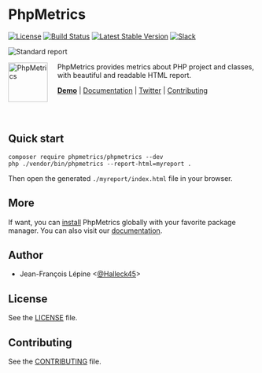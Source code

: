 # PhpMetrics


[![License](https://poser.pugx.org/phpmetrics/phpmetrics/license.svg)](https://packagist.org/packages/phpmetrics/phpmetrics)
[![Build Status](https://secure.travis-ci.org/phpmetrics/PhpMetrics.svg)](http://travis-ci.org/phpmetrics/PhpMetrics)
[![Latest Stable Version](https://poser.pugx.org/phpmetrics/phpmetrics/v/stable.svg)](https://packagist.org/packages/phpmetrics/phpmetrics)
[![Slack](https://img.shields.io/badge/slack/phpmetrics-yellow.svg?logo=slack)](https://join.slack.com/t/phpmetrics/shared_invite/enQtODU3MjQ4ODAxOTM5LWRhOGFhODMxN2JmMDRmOGVjNGQ0ZjNjNzVlNDIwNzQ2MWQ2YzgxYmRlNmM5NzIzZjlhYTFjZjZhYzAyMjM0YmE)



![Standard report](https://github.com/phpmetrics/PhpMetrics/raw/master/doc/overview.png)


<img src="https://phpmetrics.org/imagesmetrics-maintenability.png" height="80px" alt="PhpMetrics" align="left" style="margin-right:20px"/>

PhpMetrics provides metrics about PHP project and classes, with beautiful and readable HTML report. 

<b>[Demo](http://www.phpmetrics.org/report/latest/index.html)</b> | [Documentation](http://www.phpmetrics.org/documentation/index.html) | [Twitter](https://twitter.com/Halleck45) | [Contributing](https://github.com/phpmetrics/PhpMetrics/blob/master/doc/contributing.md)

<br/><br/>


## Quick start

    composer require phpmetrics/phpmetrics --dev
    php ./vendor/bin/phpmetrics --report-html=myreport .
    
Then open the generated `./myreport/index.html` file in your browser. 

## More

If want, you can [install](https://github.com/phpmetrics/PhpMetrics/blob/master/doc/installation.md) PhpMetrics globally with your favorite package manager. You can also visit our [documentation](http://www.phpmetrics.org/documentation/index.html).

## Author

+ Jean-François Lépine <[@Halleck45](https://twitter.com/Halleck45)>

## License

See the [LICENSE](LICENSE) file.

## Contributing

See the [CONTRIBUTING](doc/contributing.md) file.
